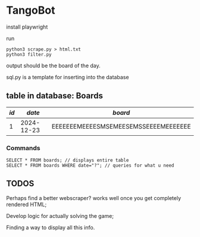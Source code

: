 # TangoBot

install playwright

run 
```
python3 scrape.py > html.txt
python3 filter.py
```
output should be the board of the day.

sql.py is a template for inserting into the database
## table in database: Boards
| *id* |  *date*  |               *board*              |
|------|----------|------------------------------------|
|     1|2024-12-23|EEEEEEEMEEEESMSEMEESEMSSEEEEMEEEEEEE|
### Commands
```
SELECT * FROM boards; // displays entire table
SELECT * FROM boards WHERE date="?"; // queries for what u need
```

## TODOS
Perhaps find a better webscraper? works well once you get completely rendered HTML;

Develop logic for actually solving the game;

Finding a way to display all this info.
